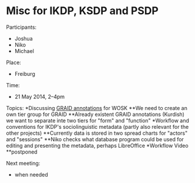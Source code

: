 # Misc for IKDP, KSDP and PSDP

Participants:
* Joshua
* Niko
* Michael

Place:
* Freiburg

Time:
* 21 May 2014, 2–4pm

Topics:
*Discussing [GRAID annotations](../GRAID.html) for WOSK
**We need to create an own tier group for GRAID
**Already existent GRAID annotations (Kurdish) we want to separate inte two tiers for "form" and "function"
*Workflow and conventions for IKDP's sociolinguistic metadata (partly also relevant for the other projects)
**Currently data is stored in two spread charts for "actors" and "sessions"
**Niko checks what database program could be used for editing and presenting the metadata, perhaps LibreOffice
*Workflow Video
**postponed

Next meeting:
* when needed
